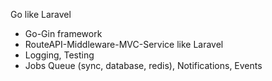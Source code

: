 Go like Laravel

+ Go-Gin framework
+ RouteAPI-Middleware-MVC-Service like Laravel
+ Logging, Testing
+ Jobs Queue (sync, database, redis), Notifications, Events